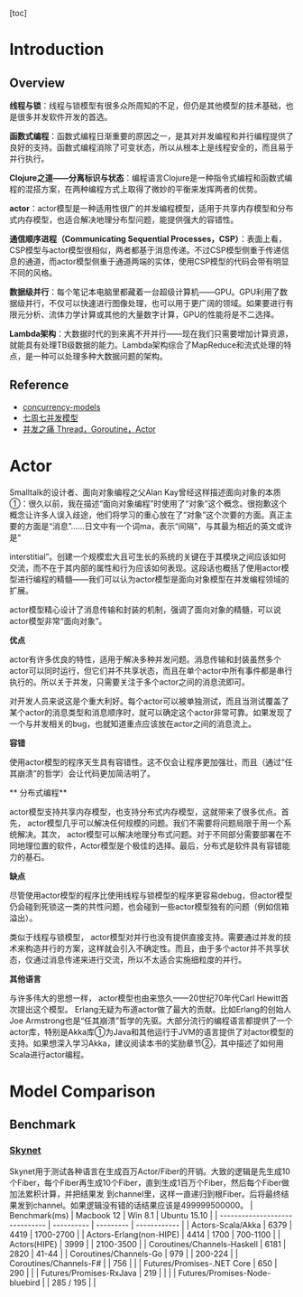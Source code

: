 [toc]

# Introduction

## Overview
**线程与锁**：线程与锁模型有很多众所周知的不足，但仍是其他模型的技术基础，也是很多并发软件开发的首选。

**函数式编程**：函数式编程日渐重要的原因之一，是其对并发编程和并行编程提供了良好的支持。函数式编程消除了可变状态，所以从根本上是线程安全的，而且易于并行执行。

**Clojure之道——分离标识与状态**：编程语言Clojure是一种指令式编程和函数式编程的混搭方案，在两种编程方式上取得了微妙的平衡来发挥两者的优势。

**actor**：actor模型是一种适用性很广的并发编程模型，适用于共享内存模型和分布式内存模型，也适合解决地理分布型问题，能提供强大的容错性。

**通信顺序进程（Communicating Sequential Processes，CSP）**：表面上看，CSP模型与actor模型很相似，两者都基于消息传递。不过CSP模型侧重于传递信息的通道，而actor模型侧重于通道两端的实体，使用CSP模型的代码会带有明显不同的风格。

**数据级并行**：每个笔记本电脑里都藏着一台超级计算机——GPU。GPU利用了数据级并行，不仅可以快速进行图像处理，也可以用于更广阔的领域。如果要进行有限元分析、流体力学计算或其他的大量数字计算，GPU的性能将是不二选择。

**Lambda架构**：大数据时代的到来离不开并行——现在我们只需要增加计算资源，就能具有处理TB级数据的能力。Lambda架构综合了MapReduce和流式处理的特点，是一种可以处理多种大数据问题的架构。

## Reference
- [concurrency-models](http://tutorials.jenkov.com/java-concurrency/concurrency-models.html)
- [七周七并发模型](https://drive.wps.cn/view/l/3db758274cf94555a456332436ec5f19)
- [并发之痛 Thread，Goroutine，Actor](http://www.tuicool.com/articles/MNVbAbQ)





# Actor

Smalltalk的设计者、面向对象编程之父Alan Kay曾经这样描述面向对象的本质①：很久以前，我在描述“面向对象编程”时使用了“对象”这个概念。很抱歉这个概念让许多人误入歧途，他们将学习的重心放在了“对象”这个次要的方面。真正主要的方面是“消息”……日文中有一个词ma，表示“间隔”，与其最为相近的英文或许是“ 

interstitial”。创建一个规模宏大且可生长的系统的关键在于其模块之间应该如何交流，而不在于其内部的属性和行为应该如何表现。这段话也概括了使用actor模型进行编程的精髓——我们可以认为actor模型是面向对象模型在并发编程领域的扩展。 

actor模型精心设计了消息传输和封装的机制，强调了面向对象的精髓，可以说actor模型非常“面向对象”。

**优点**

actor有许多优良的特性，适用于解决多种并发问题。消息传输和封装虽然多个actor可以同时运行，但它们并不共享状态，而且在单个actor中所有事件都是串行执行的。所以关于并发，只需要关注于多个actor之间的消息流即可。

对开发人员来说这是个重大利好。每个actor可以被单独测试，而且当测试覆盖了某个actor的消息类型和消息顺序时，就可以确定这个actor非常可靠。如果发现了一个与并发相关的bug，也就知道重点应该放在actor之间的消息流上。

**容错**

使用actor模型的程序天生具有容错性。这不仅会让程序更加强壮，而且（通过“任其崩溃”的哲学）会让代码更加简洁明了。

** 分布式编程**

actor模型支持共享内存模型，也支持分布式内存模型，这就带来了很多优点。首先， actor模型几乎可以解决任何规模的问题。我们不需要将问题局限于用一个系统解决。其次， actor模型可以解决地理分布式问题。对于不同部分需要部署在不同地理位置的软件，Actor模型是个极佳的选择。最后，分布式是软件具有容错能力的基石。

**缺点**

尽管使用actor模型的程序比使用线程与锁模型的程序更容易debug，但actor模型仍会碰到死锁这一类的共性问题，也会碰到一些actor模型独有的问题（例如信箱溢出）。

类似于线程与锁模型， actor模型对并行也没有提供直接支持。需要通过并发的技术来构造并行的方案，这样就会引入不确定性。而且，由于多个actor并不共享状态，仅通过消息传递来进行交流，所以不太适合实施细粒度的并行。

**其他语言**

与许多伟大的思想一样， actor模型也由来悠久——20世纪70年代Carl Hewitt首次提出这个模型。 Erlang无疑为布道actor做了最大的贡献。比如Erlang的创始人Joe Armstrong也是“任其崩溃”哲学的先驱。大部分流行的编程语言都提供了一个actor库，特别是Akka库①为Java和其他运行于JVM的语言提供了对actor模型的支持。如果想深入学习Akka，建议阅读本书的奖励章节②，其中描述了如何用Scala进行actor编程。


# Model Comparison
## Benchmark
### [Skynet](https://github.com/atemerev/skynet)
Skynet用于测试各种语言在生成百万Actor/Fiber的开销。大致的逻辑是先生成10个Fiber，每个Fiber再生成10个Fiber，直到生成1百万个Fiber，然后每个Fiber做加法累积计算，并把结果发 到channel里，这样一直递归到根Fiber。后将最终结果发到channel。如果逻辑没有错的话结果应该是499999500000。
| Benchmark(ms)                  | Macbook 12 | Win 8.1   | Ubuntu 15.10 |
| ------------------------------ | ---------- | --------- | ------------ |
| Actors-Scala/Akka              | 6379       | 4419      | 1700-2700    |
| Actors-Erlang(non-HIPE)        | 4414       | 1700      | 700-1100     |
| Actors(HIPE)                   | 3999       |           | 2100-3500    |
| Coroutines/Channels-Haskell    | 6181       | 2820      | 41-44        |
| Coroutines/Channels-Go         | 979        |           | 200-224      |
| Coroutines/Channels-F#         |            | 756       |              |
| Futures/Promises-.NET Core     | 650        | 290       |              |
| Futures/Promises-RxJava        | 219        |           |              |
| Futures/Promises-Node-bluebird |            | 285 / 195 |              |




